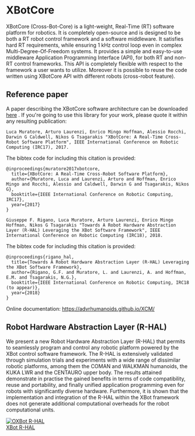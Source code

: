 # XBotCore

XBotCore (Cross-Bot-Core) is a light-weight, Real-Time (RT) software platform for robotics.
It is completely open-source and is designed to be both a RT robot control framework and a software middleware. It satisfies
hard RT requirements, while ensuring 1 kHz control loop even in complex Multi-Degree-Of-Freedom systems. It provides a simple and easy-to-use middleware Application Programming Interface (API), for both RT and non-RT control frameworks. This API is completely flexible with respect to the framework a user wants to utilize. Moreover it is possible to reuse the code written using XBotCore API with different robots (cross-robot feature).

## Reference paper
A paper describing the XBotCore software architecture can be downloaded [here](https://www.researchgate.net/publication/316514802_XBotCore_A_Real-Time_Cross-Robot_Software_Platform) . If you're going to use this library for your work, please quote it within any resulting publication:
~~~
Luca Muratore, Arturo Laurenzi, Enrico Mingo Hoffman, Alessio Rocchi, Darwin G Caldwell, Nikos G Tsagarakis "XBotCore: A Real-Time Cross-Robot Software Platform", IEEE International Conference on Robotic Computing (IRC17), 2017.
~~~

The bibtex code for including this citation is provided:
~~~
@inproceedings{muratore2017xbotcore,
  title={XBotCore: A Real-Time Cross-Robot Software Platform},
  author={Muratore, Luca and Laurenzi, Arturo and Hoffman, Enrico Mingo and Rocchi, Alessio and Caldwell, Darwin G and Tsagarakis, Nikos G},
  booktitle={IEEE International Conference on Robotic Computing, IRC17},
  year={2017}
}
~~~

~~~
Giuseppe F. Rigano, Luca Muratore, Arturo Laurenzi, Enrico Mingo Hoffman, Nikos G Tsagarakis "Towards A Robot Hardware Abstraction Layer (R-HAL) Leveraging the XBot Software Framework", IEEE International Conference on Robotic Computing (IRC18), 2018.
~~~

The bibtex code for including this citation is provided:
~~~
@inproceedings{rigano_hal,
  title={Towards A Robot Hardware Abstraction Layer (R-HAL) Leveraging the XBot Software Framework},
  author={Rigano, G.F. and Muratore, L. and Laurenzi, A. and Hoffman, E.M. and Tsagarakis, N.G.},
  booktitle={IEEE International Conference on Robotic Computing, IRC18 (to appear)},
  year={2018}
}
~~~

Online documentation: https://advrhumanoids.github.io/XCM/

## Robot Hardware Abstraction Layer (R-HAL)
We present a new Robot Hardware
Abstraction Layer (R-HAL) that permits to seamlessly program
and control any robotic platform powered by the XBot control
software framework. The R-HAL is extensively validated through
simulation trials and experiments with a wide range of dissimilar
robotic platforms, among them the COMAN and WALKMAN
humanoids, the KUKA LWR and the CENTAURO upper
body. The results attained demonstrate in practise the gained
benefits in terms of code compatibility, reuse and portability,
and finally unified application programming even for robots
with significantly diverse hardware. Furthermore, it is shown
that the implementation and integration of the R-HAL within
the XBot framework does not generate additional computational
overheads for the robot computational units.

<a href="https://www.youtube.com/watch?v=lcAB4lHbma0
" target="_blank"><img src="http://i3.ytimg.com/vi/lcAB4lHbma0/maxresdefault.jpg" 
alt="OXBot R-HAL" /><br>XBot R-HAL</a>


